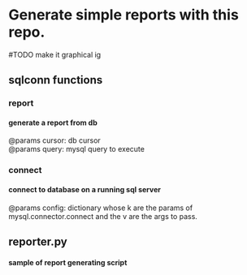 # Generate simple reports with this repo.
#TODO make it graphical ig
## sqlconn functions

### report
#### generate a report from db
@params 
cursor: db cursor <br>
@params 
query: mysql query to execute

### connect
#### connect to database on a running sql server
@params
config: dictionary whose k are the params of mysql.connector.connect and the v are the args to pass.

## reporter.py
#### sample of report generating script
